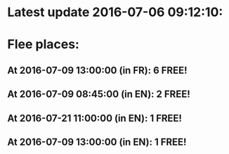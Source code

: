# Latest update 2016-07-06 09:12:10:
# Flee places:
## At 2016-07-09 13:00:00 (in FR): 6 FREE!
## At 2016-07-09 08:45:00 (in EN): 2 FREE!
## At 2016-07-21 11:00:00 (in EN): 1 FREE!
## At 2016-07-09 13:00:00 (in EN): 1 FREE!
